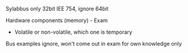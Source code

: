 Sylabbus only 32bit IEE 754, ignore 64bit

Hardware components (memory) - Exam

- Volatile or non-volatile, which one is temporary

Bus examples ignore, won't come out in exam for own knowledge only

